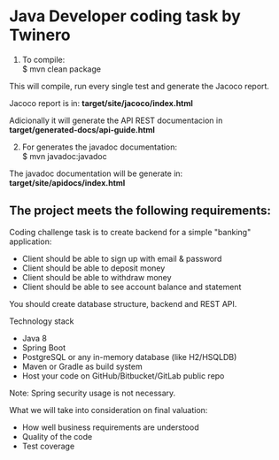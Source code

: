 # Java Developer coding task by Twinero

1) To compile:<br>
    $ mvn clean package

This will compile, run every single test and generate the Jacoco report.

Jacoco  report is in: <b>target/site/jacoco/index.html</b>

Adicionally it will generate the API REST documentacion in <b>target/generated-docs/api-guide.html</b>

2) For generates the javadoc documentation:<br>
$ mvn javadoc:javadoc

The javadoc documentation will be generate in: <b>target/site/apidocs/index.html</b>

## The project meets the following requirements:

Coding challenge task is to create backend for a simple "banking" application:
* Client should be able to sign up with email & password
* Client should be able to deposit money
* Client should be able to withdraw money
* Client should be able to see account balance and statement

You should create database structure, backend and REST API.

Technology stack
* Java 8
* Spring Boot
* PostgreSQL or any in-memory database (like H2/HSQLDB)
* Maven or Gradle as build system
* Host your code on GitHub/Bitbucket/GitLab public repo

Note: Spring security usage is not necessary.

What we will take into consideration on final valuation:
- How well business requirements are understood
- Quality of the code
- Test coverage
